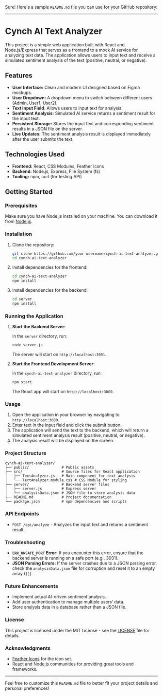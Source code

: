 Sure! Here's a sample `README.md` file you can use for your GitHub repository:

---

# Cynch AI Text Analyzer

This project is a simple web application built with React and Node.js/Express that serves as a frontend to a mock AI service for analyzing text data. The application allows users to input text and receive a simulated sentiment analysis of the text (positive, neutral, or negative).

## Features

- **User Interface:** Clean and modern UI designed based on Figma mockups.
- **User Dropdown:** A dropdown menu to switch between different users (Admin, User1, User2).
- **Text Input Field:** Allows users to input text for analysis.
- **Sentiment Analysis:** Simulated AI service returns a sentiment result for the input text.
- **Persistent Storage:** Stores the input text and corresponding sentiment results in a JSON file on the server.
- **Live Updates:** The sentiment analysis result is displayed immediately after the user submits the text.

## Technologies Used

- **Frontend:** React, CSS Modules, Feather Icons
- **Backend:** Node.js, Express, File System (fs)
- **Tooling:** npm, curl (for testing API)

## Getting Started

### Prerequisites

Make sure you have Node.js installed on your machine. You can download it from [Node.js](https://nodejs.org/).

### Installation

1. Clone the repository:

   ```bash
   git clone https://github.com/your-username/cynch-ai-text-analyzer.git
   cd cynch-ai-text-analyzer
   ```

2. Install dependencies for the frontend:

   ```bash
   cd cynch-ai-text-analyzer
   npm install
   ```

3. Install dependencies for the backend:

   ```bash
   cd server
   npm install
   ```

### Running the Application

1. **Start the Backend Server:**

   In the `server` directory, run:

   ```bash
   node server.js
   ```

   The server will start on `http://localhost:3001`.

2. **Start the Frontend Development Server:**

   In the `cynch-ai-text-analyzer` directory, run:

   ```bash
   npm start
   ```

   The React app will start on `http://localhost:3000`.

### Usage

1. Open the application in your browser by navigating to `http://localhost:3000`.
2. Enter text in the input field and click the submit button.
3. The application will send the text to the backend, which will return a simulated sentiment analysis result (positive, neutral, or negative).
4. The analysis result will be displayed on the screen.

### Project Structure

```
cynch-ai-text-analyzer/
├── public/               # Public assets
├── src/                  # Source files for React application
│   ├── TextAnalyzer.js   # Main component for text analysis
│   └── TextAnalyzer.module.css # CSS Module for styling
├── server/               # Backend server files
│   ├── server.js         # Express server
│   └── analysisData.json # JSON file to store analysis data
├── README.md             # Project documentation
└── package.json          # npm dependencies and scripts
```

### API Endpoints

- `POST /api/analyze` - Analyzes the input text and returns a sentiment result.

### Troubleshooting

- **`ERR_UNSAFE_PORT` Error:** If you encounter this error, ensure that the backend server is running on a safe port (e.g., 3001).
- **JSON Parsing Errors:** If the server crashes due to a JSON parsing error, check the `analysisData.json` file for corruption and reset it to an empty array (`[]`).

### Future Enhancements

- Implement actual AI-driven sentiment analysis.
- Add user authentication to manage multiple users' data.
- Store analysis data in a database rather than a JSON file.

### License

This project is licensed under the MIT License - see the [LICENSE](LICENSE) file for details.

### Acknowledgments

- [Feather Icons](https://feathericons.com/) for the icon set.
- [React](https://reactjs.org/) and [Node.js](https://nodejs.org/) communities for providing great tools and frameworks.

---

Feel free to customize this `README.md` file to better fit your project details and personal preferences!
